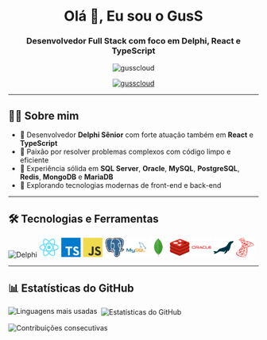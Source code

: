 <h1 align="center">Olá 👋, Eu sou o GusS</h1>
<h3 align="center">Desenvolvedor Full Stack com foco em Delphi, React e TypeScript</h3>

<p align="center">
  <img src="https://komarev.com/ghpvc/?username=gusscloud&label=Visualizações%20do%20perfil&color=0e75b6&style=flat" alt="gusscloud" />
</p>

<p align="center">
  <a href="https://github.com/ryo-ma/github-profile-trophy">
    <img src="https://github-profile-trophy.vercel.app/?username=gusscloud&theme=onedark" alt="gusscloud" />
  </a>
</p>

---

## 👨‍💻 Sobre mim

- 💼 Desenvolvedor **Delphi Sênior** com forte atuação também em **React** e **TypeScript**
- 🧠 Paixão por resolver problemas complexos com código limpo e eficiente
- 🔧 Experiência sólida em **SQL Server**, **Oracle**, **MySQL**, **PostgreSQL**, **Redis**, **MongoDB** e **MariaDB**
- 🚀 Explorando tecnologias modernas de front-end e back-end

---

## 🛠️ Tecnologias e Ferramentas

<p align="left">
  <img src="https://upload.wikimedia.org/wikipedia/commons/5/54/Delphi_icon.svg" alt="Delphi" width="40" height="40"/>
  <img src="https://raw.githubusercontent.com/devicons/devicon/master/icons/react/react-original.svg" alt="React" width="40" height="40"/>
  <img src="https://raw.githubusercontent.com/devicons/devicon/master/icons/typescript/typescript-original.svg" alt="TypeScript" width="40" height="40"/>
  <img src="https://raw.githubusercontent.com/devicons/devicon/master/icons/javascript/javascript-original.svg" alt="JavaScript" width="40" height="40"/>
  <img src="https://raw.githubusercontent.com/devicons/devicon/master/icons/postgresql/postgresql-original.svg" alt="PostgreSQL" width="40" height="40"/>
  <img src="https://raw.githubusercontent.com/devicons/devicon/master/icons/mysql/mysql-original-wordmark.svg" alt="MySQL" width="40" height="40"/>
  <img src="https://raw.githubusercontent.com/devicons/devicon/master/icons/mongodb/mongodb-original.svg" alt="MongoDB" width="40" height="40"/>
  <img src="https://raw.githubusercontent.com/devicons/devicon/master/icons/redis/redis-original.svg" alt="Redis" width="40" height="40"/>
  <img src="https://raw.githubusercontent.com/devicons/devicon/master/icons/oracle/oracle-original.svg" alt="Oracle" width="40" height="40"/>
  <img src="https://raw.githubusercontent.com/devicons/devicon/master/icons/mariadb/mariadb-original.svg" alt="MariaDB" width="40" height="40"/>
  <img src="https://raw.githubusercontent.com/devicons/devicon/master/icons/microsoftsqlserver/microsoftsqlserver-plain.svg" alt="SQL Server" width="40" height="40"/>
</p>

---

## 📊 Estatísticas do GitHub

<p>
  <img align="left" src="https://github-readme-stats.vercel.app/api/top-langs?username=gusscloud&show_icons=true&locale=pt-br&layout=compact&theme=radical" alt="Linguagens mais usadas" />
</p>

<p>&nbsp;
  <img align="center" src="https://github-readme-stats.vercel.app/api?username=gusscloud&show_icons=true&locale=pt-br&theme=radical" alt="Estatísticas do GitHub" />
</p>

<p>
  <img align="center" src="https://github-readme-streak-stats.herokuapp.com/?user=gusscloud&theme=radical" alt="Contribuições consecutivas" />
</p>
